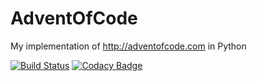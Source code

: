 # AdventOfCode

My implementation of http://adventofcode.com in Python

[![Build Status](https://travis-ci.org/StaNov/AdventOfCode.svg?branch=master)](https://travis-ci.org/StaNov/AdventOfCode)
[![Codacy Badge](https://api.codacy.com/project/badge/Grade/11500f6681e0487cb7e6bec8f02018b3)](https://www.codacy.com/app/stanovec/AdventOfCode?utm_source=github.com&amp;utm_medium=referral&amp;utm_content=StaNov/AdventOfCode&amp;utm_campaign=Badge_Grade)
